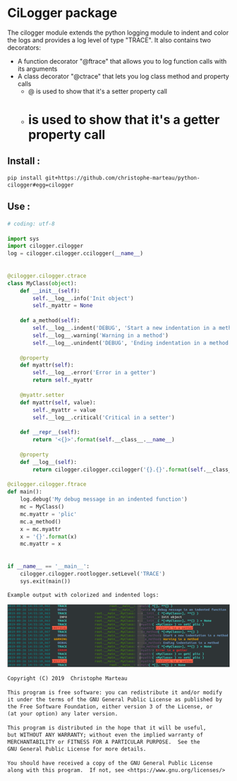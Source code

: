CiLogger package
================

The cilogger module extends the python logging module to indent and color the logs and provides a log level of
type "TRACE". It also contains two decorators:

* A function decorator "@ftrace" that allows you to log function calls with its arguments
* A class decorator "@ctrace" that lets you log class method and property calls
  * @ is used to show that it's a setter property call
  * # is used to show that it's a getter property call


Install :
---------

```
pip install git+https://github.com/christophe-marteau/python-cilogger#egg=cilogger
```

Use :
-----

```python
# coding: utf-8

import sys
import cilogger.cilogger
log = cilogger.cilogger.ccilogger(__name__)


@cilogger.cilogger.ctrace
class MyClass(object):
    def __init__(self):
        self.__log__.info('Init object')
        self._myattr = None

    def a_method(self):
        self.__log__.indent('DEBUG', 'Start a new indentation in a method')
        self.__log__.warning('Warning in a method')
        self.__log__.unindent('DEBUG', 'Ending indentation in a method')

    @property
    def myattr(self):
        self.__log__.error('Error in a getter')
        return self._myattr

    @myattr.setter
    def myattr(self, value):
        self._myattr = value
        self.__log__.critical('Critical in a setter')

    def __repr__(self):
        return '<{}>'.format(self.__class__.__name__)

    @property
    def __log__(self):
        return cilogger.cilogger.ccilogger('{}.{}'.format(self.__class__.__module__, self.__class__.__name__))

@cilogger.cilogger.ftrace
def main():
    log.debug('My debug message in an indented function')
    mc = MyClass()
    mc.myattr = 'plic'
    mc.a_method()
    x = mc.myattr
    x = '{}'.format(x)
    mc.myattr = x


if __name__ == '__main__':
    cilogger.cilogger.rootlogger.setLevel('TRACE')
    sys.exit(main())
```

    Example output with colorized and indented logs:

![Example output with colorized and indented logs](doc/source/example.png)


    Copyright (C) 2019  Christophe Marteau

    This program is free software: you can redistribute it and/or modify
    it under the terms of the GNU General Public License as published by
    the Free Software Foundation, either version 3 of the License, or
    (at your option) any later version.

    This program is distributed in the hope that it will be useful,
    but WITHOUT ANY WARRANTY; without even the implied warranty of
    MERCHANTABILITY or FITNESS FOR A PARTICULAR PURPOSE.  See the
    GNU General Public License for more details.

    You should have received a copy of the GNU General Public License
    along with this program.  If not, see <https://www.gnu.org/licenses/>

